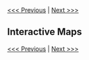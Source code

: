 [<<< Previous](Part2.md) | [Next >>>](Part4.md)  

## Interactive Maps

[<<< Previous](Part2.md) | [Next >>>](Part4.md)  
